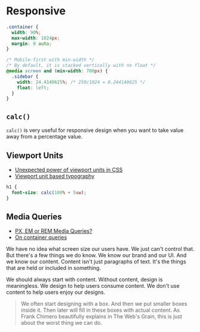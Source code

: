 # Responsive

```css
.container {
  width: 90%;
  max-width: 1024px;
  margin: 0 auto;
}

/* Mobile-first with min-width */
/* By default, it is stacked vertically with no float */
@media screen and (min-width: 700px) {
  .sidebar {
    width: 24.4140625%; /* 250/1024 = 0.244140625 */
    float: left;
  }
}
```

## `calc()`

`calc()` is very useful for responsive design when you want to take value away from a percentage value.

## Viewport Units

* [Unexpected power of viewport units in CSS](https://www.lullabot.com/articles/unexpected-power-of-viewport-units-in-css)
* [Viewport unit based typography](https://zellwk.com/blog/viewport-based-typography/)

```css
h1 {
  font-size: calc(100% + 5vw);
}
```

## Media Queries

* [PX, EM or REM Media Queries?](https://zellwk.com/blog/media-query-units/)
* [On container queries](https://ethanmarcotte.com/wrote/on-container-queries/)

We have no idea what screen size our users have. We just can't control that. But there's a few things we do know. We know our brand and our UI. And we know our content. Content isn't just paragraphs of text. It's the things that are held or included in something.

We should always start with content. Without content, design is meaningless. We design to help users consume content. We don't use content to help users enjoy our designs.

> We often start designing with a box. And then we put smaller boxes inside it. Then later will fill in these boxes with actual content. As Frank Chimero beautifully explains in The Web's Grain, this is just about the worst thing we can do.

